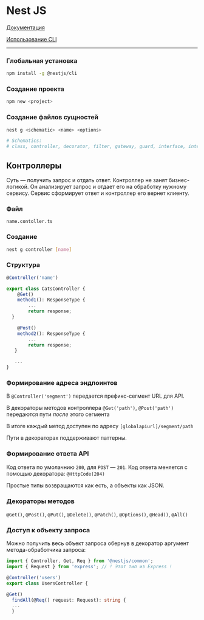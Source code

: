 # Nest JS
[Документация](https://docs.nestjs.com)

[Использование CLI](https://docs.nestjs.com/cli/usages)

---

### Глобальная установка
```bash
npm install -g @nestjs/cli
```

### Создание проекта
```bash
npm new <project>
```

### Создание файлов сущностей
```bash
nest g <schematic> <name> <options>

# Schematics:
# class, controller, decorator, filter, gateway, guard, interface, interceptor, middleware, module, pipe, provider, resolver, resource, service
```

## Контроллеры
Суть — получить запрос и отдать ответ. Контроллер не занят бизнес-логикой. Он анализирует запрос и отдает его на обработку нужному сервису. Сервис сформирует ответ и контроллер его вернет клиенту.

### Файл
```
name.contoller.ts
```

### Создание
```bash
nest g controller [name]
```


### Структура
```ts
@Controller('name')

export class CatsController {
	@Get()
	method1(): ResponseType {
		...
		return response;
  }

 	@Post()
	method2(): ResponseType {
		...
		return response;
   }

   ...
}
```

### Формирование адреса эндпоинтов

В `@Controller('segment')` передается префикс-сегмент URL для API.

В декораторы методов контроллера `@Get('path')`, `@Post('path')` передаются пути _после_ этого сегмента

В итоге каждый метод доступен по адресу `[globalapiurl]/segment/path`

Пути в декораторах поддерживают паттерны.

### Формирование ответа API

Код ответа по умолачнию `200`, для `POST` — `201`. Код ответа меняется с помощью декоратора: `@HttpCode(204)`

Простые типы возвращаются как есть, а объекты как JSON.

### Декораторы методов

`@Get()`, `@Post()`, `@Put()`, `@Delete()`, `@Patch()`, `@Options()`, `@Head()`, `@All()`

### Доступ к объекту запроса

Можно получить весь объект запроса обернув в декоратор аргумент метода-обработчика запроса:
```ts
import { Controller, Get, Req } from '@nestjs/common';
import { Request } from 'express'; // ! Этот тип из Express !

@Controller('users')
export class UsersController {

@Get()
  findAll(@Req() request: Request): string {
  ...
  }
```
